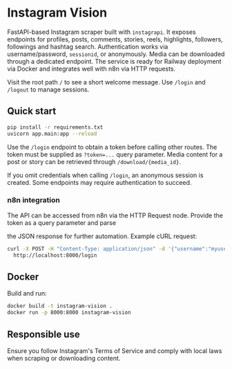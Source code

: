 # Instagram Vision

FastAPI-based Instagram scraper built with `instagrapi`. It exposes endpoints for profiles, posts, comments,
stories, reels, highlights, followers, followings and hashtag search. Authentication works via
username/password, `sessionid`, or anonymously. Media can be downloaded through a dedicated endpoint.
The service is ready for Railway deployment via Docker and integrates well with n8n via HTTP requests.

Visit the root path `/` to see a short welcome message. Use `/login` and `/logout` to manage sessions.

## Quick start

```bash
pip install -r requirements.txt
uvicorn app.main:app --reload
```

Use the `/login` endpoint to obtain a token before calling other routes. The token must be supplied as
`?token=...` query parameter. Media content for a post or story can be retrieved through `/download/{media_id}`.

If you omit credentials when calling `/login`, an anonymous session is created. Some endpoints may require
authentication to succeed.

### n8n integration

The API can be accessed from n8n via the HTTP Request node. Provide the token as a query parameter and parse

the JSON response for further automation. Example cURL request:

```bash
curl -X POST -H "Content-Type: application/json" -d '{"username":"myuser","password":"mypass"}' \
  http://localhost:8000/login
```

## Docker

Build and run:

```bash
docker build -t instagram-vision .
docker run -p 8000:8000 instagram-vision
```

## Responsible use

Ensure you follow Instagram's Terms of Service and comply with local laws when scraping or downloading content.
